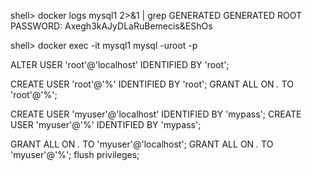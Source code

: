 
shell> docker logs mysql1 2>&1 | grep GENERATED
GENERATED ROOT PASSWORD: Axegh3kAJyDLaRuBemecis&EShOs

shell> docker exec -it mysql1 mysql -uroot -p

ALTER USER 'root'@'localhost' IDENTIFIED BY 'root';

CREATE USER 'root'@'%' IDENTIFIED BY 'root';
GRANT ALL ON *.* TO 'root'@'%';


CREATE USER 'myuser'@'localhost' IDENTIFIED BY 'mypass';
CREATE USER 'myuser'@'%' IDENTIFIED BY 'mypass';

GRANT ALL ON *.* TO 'myuser'@'localhost';
GRANT ALL ON *.* TO 'myuser'@'%';
flush privileges;
